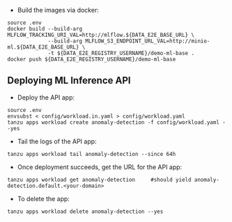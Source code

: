 * Build the images via docker:
```
source .env
docker build --build-arg MLFLOW_TRACKING_URI_VAL=http://mlflow.${DATA_E2E_BASE_URL} \
             --build-arg MLFLOW_S3_ENDPOINT_URL_VAL=http://minio-ml.${DATA_E2E_BASE_URL} \
             -t ${DATA_E2E_REGISTRY_USERNAME}/demo-ml-base .
docker push ${DATA_E2E_REGISTRY_USERNAME}/demo-ml-base
```

## Deploying ML Inference API
* Deploy the API app:
```
source .env
envsubst < config/workload.in.yaml > config/workload.yaml
tanzu apps workload create anomaly-detection -f config/workload.yaml --yes
```

* Tail the logs of the API app:
```
tanzu apps workload tail anomaly-detection --since 64h
```

* Once deployment succeeds, get the URL for the API app:
```
tanzu apps workload get anomaly-detection     #should yield anomaly-detection.default.<your-domain>
```

* To delete the app:
```
tanzu apps workload delete anomaly-detection --yes
```
